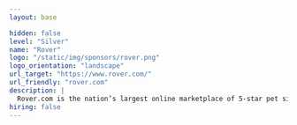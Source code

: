 ```yaml
---
layout: base

hidden: false
level: "Silver"
name: "Rover"
logo: "/static/img/sponsors/rover.png"
logo_orientation: "landscape"
url_target: "https://www.rover.com/"
url_friendly: "rover.com"
description: |
  Rover.com is the nation’s largest online marketplace of 5-star pet sitters and dog walkers. Through Rover’s straight-forward website and app, anyone can easily find, message, and book a pet care provider who’ll treat their dog like family.
hiring: false
---
```

